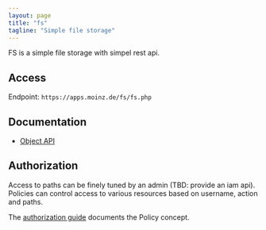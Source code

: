 ```yaml
---
layout: page
title: "fs"
tagline: "Simple file storage"
---
```


FS is a simple file storage with simpel rest api.

## Access

Endpoint: `https://apps.moinz.de/fs/fs.php`

## Documentation

* [Object API](https://github.com/zeisss/fs-php/blob/master/Docs/API.md)


## Authorization

Access to paths can be finely tuned by an admin (TBD: provide an iam api). Policies can control access to various resources based on username, action and paths.

The [authorization guide](https://github.com/zeisss/fs-php/blob/master/Docs/Configuration.md#policies) documents the Policy concept.